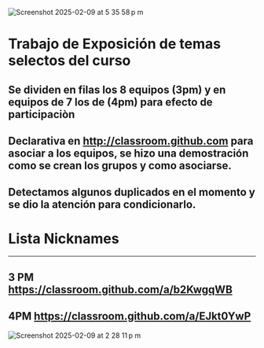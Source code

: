
![Screenshot 2025-02-09 at 5 35 58 p m](https://github.com/user-attachments/assets/ac74f042-534c-4e74-985f-ce1a8e6e610f)


# Trabajo de Exposición de temas selectos del curso 

## Se dividen en filas los 8 equipos (3pm) y en equipos de 7 los de (4pm) para efecto de participaciòn

## Declarativa en http://classroom.github.com para asociar a los equipos, se hizo una demostración como se crean los grupos y como asociarse.

## Detectamos algunos duplicados en el momento y se dio la atención para condicionarlo.

# Lista Nicknames
---
3 PM https://classroom.github.com/a/b2KwgqWB
---
4PM https://classroom.github.com/a/EJkt0YwP
---
![Screenshot 2025-02-09 at 2 28 11 p m](https://github.com/user-attachments/assets/46974cff-44df-47d2-a284-a9f00eaf0262)
